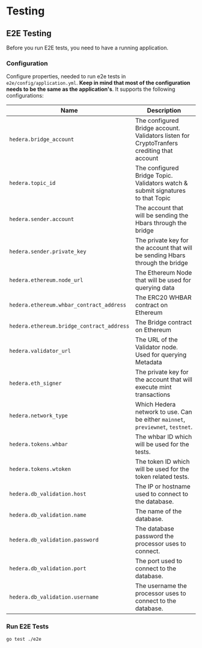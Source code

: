 # Testing

## E2E Testing

Before you run E2E tests, you need to have a running application.

### Configuration

Configure properties, needed to run e2e tests in `e2e/config/application.yml`.
**Keep in mind that most of the configuration needs to be the same as the application's**.
It supports the following configurations:

| Name                                      | Description                                                                                |
| ----------------------------------------- | ------------------------------------------------------------------------------------------ |
| `hedera.bridge_account`                   | The configured Bridge account. Validators listen for CryptoTranfers crediting that account |
| `hedera.topic_id`                         | The configured Bridge Topic. Validators watch & submit signatures to that Topic            |
| `hedera.sender.account`                   | The account that will be sending the Hbars through the bridge                              |
| `hedera.sender.private_key`               | The private key for the account that will be sending Hbars through the bridge              |
| `hedera.ethereum.node_url`                | The Ethereum Node that will be used for querying data                                      |
| `hedera.ethereum.whbar_contract_address`  | The ERC20 WHBAR contract on Ethereum                                                       |
| `hedera.ethereum.bridge_contract_address` | The Bridge contract on Ethereum                                                            |
| `hedera.validator_url`                    | The URL of the Validator node. Used for querying Metadata                                  |
| `hedera.eth_signer`                       | The private key for the account that will execute mint transactions                        |
| `hedera.network_type`                     | Which Hedera network to use. Can be either `mainnet`, `previewnet`, `testnet`.             |
| `hedera.tokens.whbar`                     | The whbar ID which will be used for the tests.                                             |
| `hedera.tokens.wtoken`                    | The token ID which will be used for the token related tests.                               |
| `hedera.db_validation.host`               | The IP or hostname used to connect to the database.                                        |
| `hedera.db_validation.name`               | The name of the database.                                                                  |
| `hedera.db_validation.password`           | The database password the processor uses to connect.                                       |
| `hedera.db_validation.port`               | The port used to connect to the database.                                                  |
| `hedera.db_validation.username`           | The username the processor uses to connect to the database.                                |

### Run E2E Tests

```
go test ./e2e
```
